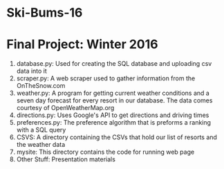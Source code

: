 # Ski-Bums-16
# Final Project: Winter 2016

1. database.py: Used for creating the SQL database and uploading csv data into it
2. scraper.py: A web scraper used to gather information from the OnTheSnow.com
3. weather.py: A program for getting current weather conditions and a seven day forecast
               for every resort in our database. The data comes courtesy of OpenWeatherMap.org
4. directions.py: Uses Google's API to get directions and driving times
5. preferences.py: The preference algorithm that is preforms a ranking with a SQL query
6. CSVS: A directory containing the CSVs that hold our list of resorts and the weather data
7. mysite: This directory contains the code for running web page
8. Other Stuff: Presentation materials
